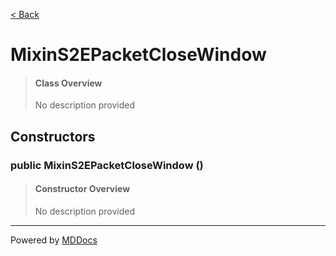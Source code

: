[< Back](..)
# MixinS2EPacketCloseWindow #
>#### Class Overview ####
>No description provided
## Constructors ##
### public MixinS2EPacketCloseWindow () ###
>#### Constructor Overview ####
>No description provided
>

---
Powered by [MDDocs](https://github.com/VRCube/MDDocs)